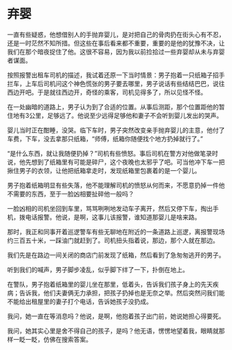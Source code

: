 # 弃婴

一直有些疑惑，他想借别人的手抛弃婴儿，是对把自己的骨肉扔在街头心有不忍，还是一时茫然不知所措。但这些在事后看来都不重要，重要的是他的犹豫不决，让我们在那个暗夜捉住了他。这很不容易，因为我以前捡拾过一些弃婴却从未与弃婴者谋面。 

按照报警出租车司机的描述，我试着还原一下当时情景：男子抱着一只纸箱子招手拦车，上车后司机问这个神色慌张的男子要去哪里，男子说话有些结结巴巴，说往西边开吧。于是就往西边开，奇怪的乘客，司机见得多了，所以见怪不怪。 

在一处幽暗的道路上，男子认为到了合适的位置。从事后测距，那个位置距他的暂住地有3公里，足够远了。他说至少远得足够他和妻子不会听到婴儿发出的哭声。 

婴儿当时正在酣睡，没哭。临下车时，男子突然改变亲手抛弃婴儿的主意，他付了车费，下车，没去拿那只纸箱，“师傅，纸箱你随便找个地方扔掉就行了。” 

“是什么东西，就让我随便扔掉？”司机有些愤怒。事后司机在警方对他做笔录时说，他先想到了纸箱里有可能是碎尸，这个夜晚也太邪乎了吧。可当他冲下车一把揪住男子的衣领，让他把纸箱拿走时，发现纸箱里包裹着的是一个婴儿。 

男子抱着纸箱明显有些失落，他不能理解司机的愤怒从何而来，不愿意扔掉一件他不需要的东西，至于一脸凶相要扯碎他一般吗？ 

一脸凶相的司机坐回到车里，骂骂咧咧地发动车子离开，然后又停下车，掏出手机，拨电话报警。他说，是啊，这事儿该报警，谁知道那婴儿是啥来路。 

那时，我正和同事开着巡逻警车有些无聊地在附近的一条道路上巡逻，离报警现场约三百五十米，一踩油门就赶到了。司机扭头指着说，那边，那个人就在那边。 

我们先是在路边一间关闭的商店门前发现了纸箱，然后看到了急匆匆逃开的男子。 

听到我们的喊声，男子脚步凌乱，似乎脚下绊了一下，扑倒在地上。 

在警队，男子抱着纸箱里的婴儿坐在那里，低着头，告诉我们孩子身上的先天疾病；告诉我，他们夫妻俩无力承担，把孩子扔掉也是无奈之举。然后突然问我们能不能给出租屋里的妻子打个电话，告诉她孩子没扔成。 

我问，她一直在等消息吗？他说，是啊，他抱着孩子出门前，她说她担心得要死。 

我问，她其实心里是舍不得自己的孩子，是吗？他无语，愣愣地望着我，眼睛就那样一眨一眨，仿佛在搜索答案。